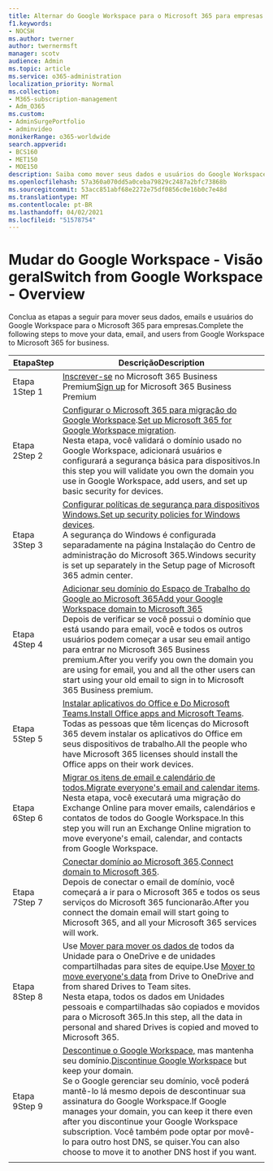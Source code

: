 ```yaml
---
title: Alternar do Google Workspace para o Microsoft 365 para empresas
f1.keywords:
- NOCSH
ms.author: twerner
author: twernermsft
manager: scotv
audience: Admin
ms.topic: article
ms.service: o365-administration
localization_priority: Normal
ms.collection:
- M365-subscription-management
- Adm_O365
ms.custom:
- AdminSurgePortfolio
- adminvideo
monikerRange: o365-worldwide
search.appverid:
- BCS160
- MET150
- MOE150
description: Saiba como mover seus dados e usuários do Google Workspace para o Microsoft 365 para empresas.
ms.openlocfilehash: 57a360a070dd5a0ceba79829c2487a2bfc73868b
ms.sourcegitcommit: 53acc851abf68e2272e75df0856c0e16b0c7e48d
ms.translationtype: MT
ms.contentlocale: pt-BR
ms.lasthandoff: 04/02/2021
ms.locfileid: "51578754"
---
```

# <a name="switch-from-google-workspace---overview"></a><span data-ttu-id="4dc66-103">Mudar do Google Workspace - Visão geral</span><span class="sxs-lookup"><span data-stu-id="4dc66-103">Switch from Google Workspace - Overview</span></span>

<span data-ttu-id="4dc66-104">Conclua as etapas a seguir para mover seus dados, emails e usuários do Google Workspace para o Microsoft 365 para empresas.</span><span class="sxs-lookup"><span data-stu-id="4dc66-104">Complete the following steps to move your data, email, and users from Google Workspace to Microsoft 365 for business.</span></span>


| <span data-ttu-id="4dc66-105">Etapa</span><span class="sxs-lookup"><span data-stu-id="4dc66-105">Step</span></span>  |<span data-ttu-id="4dc66-106">Descrição</span><span class="sxs-lookup"><span data-stu-id="4dc66-106">Description</span></span>  |
|---------|---------|
|<span data-ttu-id="4dc66-107">Etapa 1</span><span class="sxs-lookup"><span data-stu-id="4dc66-107">Step 1</span></span> |  <span data-ttu-id="4dc66-108">[Inscrever-se](../sign-up.md) no Microsoft 365 Business Premium</span><span class="sxs-lookup"><span data-stu-id="4dc66-108">[Sign up](../sign-up.md) for Microsoft 365 Business Premium</span></span>       |
|<span data-ttu-id="4dc66-109">Etapa 2</span><span class="sxs-lookup"><span data-stu-id="4dc66-109">Step 2</span></span> |   <span data-ttu-id="4dc66-110">[Configurar o Microsoft 365 para migração do Google Workspace](set-up-microsoft-365-forgoogle.md).</span><span class="sxs-lookup"><span data-stu-id="4dc66-110">[Set up Microsoft 365 for Google Workspace migration](set-up-microsoft-365-forgoogle.md).</span></span> </br> <span data-ttu-id="4dc66-111">Nesta etapa, você validará o domínio usado no Google Workspace, adicionará usuários e configurará a segurança básica para dispositivos.</span><span class="sxs-lookup"><span data-stu-id="4dc66-111">In this step you will validate you own the domain you use in Google Workspace, add users, and set up basic security for devices.</span></span> |
|<span data-ttu-id="4dc66-112">Etapa 3</span><span class="sxs-lookup"><span data-stu-id="4dc66-112">Step 3</span></span> | <span data-ttu-id="4dc66-113">[Configurar políticas de segurança para dispositivos Windows.](../secure-win10-pcs.md)</span><span class="sxs-lookup"><span data-stu-id="4dc66-113">[Set up security policies for Windows devices](../secure-win10-pcs.md).</span></span></br> <span data-ttu-id="4dc66-114">A segurança do Windows é configurada separadamente na página Instalação do Centro de administração do Microsoft 365.</span><span class="sxs-lookup"><span data-stu-id="4dc66-114">Windows security is set up separately in the Setup page of Microsoft 365 admin center.</span></span> |
|<span data-ttu-id="4dc66-115">Etapa 4</span><span class="sxs-lookup"><span data-stu-id="4dc66-115">Step 4</span></span>|[<span data-ttu-id="4dc66-116">Adicionar seu domínio do Espaço de Trabalho do Google ao Microsoft 365</span><span class="sxs-lookup"><span data-stu-id="4dc66-116">Add your Google Workspace domain to Microsoft 365</span></span>](add-google-domain.md) </br> <span data-ttu-id="4dc66-117">Depois de verificar se você possui o domínio que está usando para email, você e todos os outros usuários podem começar a usar seu email antigo para entrar no Microsoft 365 Business premium.</span><span class="sxs-lookup"><span data-stu-id="4dc66-117">After you verify you own the domain you are using for email, you and all the other users can start using your old email to sign in to Microsoft 365 Business premium.</span></span> |
|<span data-ttu-id="4dc66-118">Etapa 5</span><span class="sxs-lookup"><span data-stu-id="4dc66-118">Step 5</span></span> | <span data-ttu-id="4dc66-119">[Instalar aplicativos do Office e Do Microsoft Teams.](../install-office.md)</span><span class="sxs-lookup"><span data-stu-id="4dc66-119">[Install Office apps and Microsoft Teams](../install-office.md).</span></span></br> <span data-ttu-id="4dc66-120">Todas as pessoas que têm licenças do Microsoft 365 devem instalar os aplicativos do Office em seus dispositivos de trabalho.</span><span class="sxs-lookup"><span data-stu-id="4dc66-120">All the people who have Microsoft 365 licenses should install the Office apps on their work devices.</span></span>|
|<span data-ttu-id="4dc66-121">Etapa 6</span><span class="sxs-lookup"><span data-stu-id="4dc66-121">Step 6</span></span> | <span data-ttu-id="4dc66-122">[Migrar os itens de email e calendário de todos.](migrate-email.md)</span><span class="sxs-lookup"><span data-stu-id="4dc66-122">[Migrate everyone's email and calendar items](migrate-email.md).</span></span></br> <span data-ttu-id="4dc66-123">Nesta etapa, você executará uma migração do Exchange Online para mover emails, calendários e contatos de todos do Google Workspace.</span><span class="sxs-lookup"><span data-stu-id="4dc66-123">In this step you will run an Exchange Online migration to move everyone's email, calendar, and contacts from Google Workspace.</span></span>  |
|<span data-ttu-id="4dc66-124">Etapa 7</span><span class="sxs-lookup"><span data-stu-id="4dc66-124">Step 7</span></span> | <span data-ttu-id="4dc66-125">[Conectar domínio ao Microsoft 365](connect-domain-tom365.md).</span><span class="sxs-lookup"><span data-stu-id="4dc66-125">[Connect domain to Microsoft 365](connect-domain-tom365.md).</span></span> </br> <span data-ttu-id="4dc66-126">Depois de conectar o email de domínio, você começará a ir para o Microsoft 365 e todos os seus serviços do Microsoft 365 funcionarão.</span><span class="sxs-lookup"><span data-stu-id="4dc66-126">After you connect the domain email will start going to Microsoft 365, and all your Microsoft 365 services will work.</span></span>|
|<span data-ttu-id="4dc66-127">Etapa 8</span><span class="sxs-lookup"><span data-stu-id="4dc66-127">Step 8</span></span>|<span data-ttu-id="4dc66-128">Use [Mover para mover os dados de](mover-migrate-files.md) todos da Unidade para o OneDrive e de unidades compartilhadas para sites de equipe.</span><span class="sxs-lookup"><span data-stu-id="4dc66-128">Use [Mover to move everyone's data](mover-migrate-files.md) from Drive to OneDrive and from shared Drives to Team sites.</span></span></br> <span data-ttu-id="4dc66-129">Nesta etapa, todos os dados em Unidades pessoais e compartilhadas são copiados e movidos para o Microsoft 365.</span><span class="sxs-lookup"><span data-stu-id="4dc66-129">In this step, all the data in personal and shared Drives is copied and moved to Microsoft 365.</span></span>|
|<span data-ttu-id="4dc66-130">Etapa 9</span><span class="sxs-lookup"><span data-stu-id="4dc66-130">Step 9</span></span>| <span data-ttu-id="4dc66-131">[Descontinue o Google Workspace,](cancel-google.md) mas mantenha seu domínio.</span><span class="sxs-lookup"><span data-stu-id="4dc66-131">[Discontinue Google Workspace](cancel-google.md) but keep your domain.</span></span> </br> <span data-ttu-id="4dc66-132">Se o Google gerenciar seu domínio, você poderá mantê-lo lá mesmo depois de descontinuar sua assinatura do Google Workspace.</span><span class="sxs-lookup"><span data-stu-id="4dc66-132">If Google manages your domain, you can keep it there even after you discontinue your Google Workspace subscription.</span></span> <span data-ttu-id="4dc66-133">Você também pode optar por movê-lo para outro host DNS, se quiser.</span><span class="sxs-lookup"><span data-stu-id="4dc66-133">You can also choose to move it to another DNS host if you want.</span></span>|
|||
